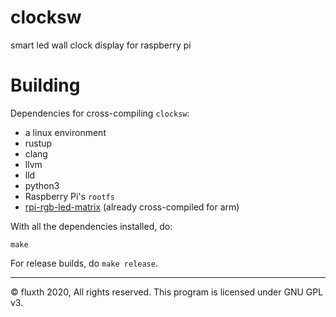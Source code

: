 # clocksw

smart led wall clock display for raspberry pi

# Building

Dependencies for cross-compiling `clocksw`:
- a linux environment
- rustup
- clang
- llvm
- lld
- python3
- Raspberry Pi's `rootfs`
- [rpi-rgb-led-matrix](https://github.com/hzeller/rpi-rgb-led-matrix) (already cross-compiled for arm)

With all the dependencies installed, do:

```
make
```

For release builds, do `make release`.

---
&copy; fluxth 2020, All rights reserved. This program is licensed under GNU GPL v3.
